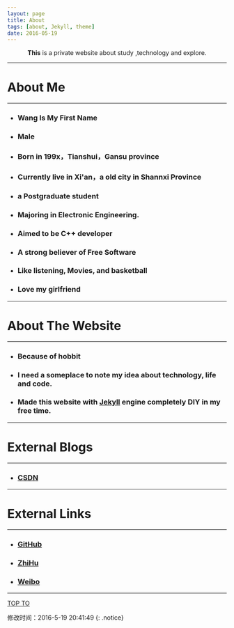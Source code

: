 ```yaml
---
layout: page
title: About
tags: [about, Jekyll, theme]
date: 2016-05-19 
---
```

    
<center><b>This</b> is a private website about study ,technology and explore.</center>

------------

# About Me
------------

- ### Wang Is My First Name

- ### Male

- ### Born in 199x，Tianshui，Gansu province

- ### Currently live in Xi'an，a old city in Shannxi Province

- ### a Postgraduate student

- ### Majoring in Electronic Engineering.

- ### Aimed to be C++ developer

- ### A strong believer of Free Software

- ### Like listening, Movies, and basketball

- ### Love my girlfriend

------------

# About The Website
------------

- ### Because of hobbit

- ### I need a someplace to note my idea about technology, life and code.

- ### Made this website with [Jekyll](http://jekyll.bootcss.com/) engine completely DIY in my free time.

------------

# External Blogs
------------

- ### [CSDN](http://blog.csdn.net/wyc12306)

------------

# External Links
------------

- ### [GitHub](https://github.com/)

- ### [ZhiHu](https://www.zhihu.com/people/wang-yong-chun-28)

- ### [Weibo](http://weibo.com/u/2996503952?is_all=1)
 
-------------


<!--<kbd>T</kbd><kbd>h</kbd><kbd>a</kbd><kbd>t</kbd><kbd>'</kbd><kbd>s</kbd><kbd> </kbd><kbd>A</kbd><kbd>l</kbd><kbd>l</kbd>-->
<div markdown="0"><a href="#" class="btn btn-warning">TOP TO</a></div>
      
修改时间：2016-5-19 20:41:49
{: .notice}
